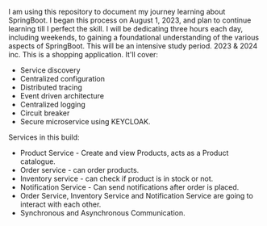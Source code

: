 I am using this repository to document my journey learning about SpringBoot. I began this process on August 1, 2023, and plan to continue learning till I perfect the skill. I will be dedicating three hours each day, including weekends, to gaining a foundational understanding of the various aspects of SpringBoot. This will be an intensive study period. 2023 & 2024 inc.
This is a shopping application.
It'll cover:
* Service discovery
* Centralized configuration
* Distributed tracing
* Event driven architecture
* Centralized logging
* Circuit breaker
* Secure microservice using KEYCLOAK.

Services in this build:
* Product Service - Create and view Products, acts as a Product catalogue.
* Order service - can order products.
* Inventory service - can check if product is in stock or not.
* Notification Service - Can send notifications after order is placed.
* Order Service, Inventory Service and Notification Service are going to interact with each other.
* Synchronous and Asynchronous Communication.